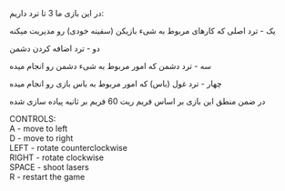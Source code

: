 
در این بازی ما 3 تا ترد داریم:

یک - ترد اصلی که کارهای مربوط به شیء 
بازیکن (سفینه خودی) رو مدیریت میکنه

دو - ترد اضافه کردن دشمن

سه - ترد دشمن که امور مربوط به شیء دشمن رو انجام میده

چهار - ترد غول (باس) که امور مربوط به باس بازی رو انجام میده

در ضمن منطق این بازی بر اساس فریم ریت 60 فریم بر ثانیه پیاده سازی شده

CONTROLS:\
A - move to left\
D - move to right\
LEFT - rotate counterclockwise\
RIGHT - rotate clockwise\
SPACE - shoot lasers\
R - restart the game
